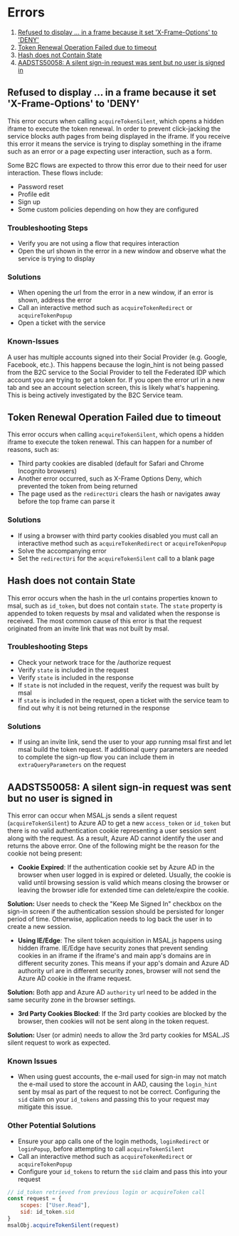 # Errors

1. [Refused to display ... in a frame because it set 'X-Frame-Options' to 'DENY'](#Refused-to-display-...-in-a-frame-because-it-set-'X-Frame-Options'-to-'DENY')
1. [Token Renewal Operation Failed due to timeout](#Token-Renewal-Operation-failed-due-to-timeout)
1. [Hash does not Contain State](#Hash-does-not-contain-state)
1. [AADSTS50058: A silent sign-in request was sent but no user is signed in](#AADSTS50058:-A-silent-sign-in-request-was-sent-but-no-user-is-signed-in)

## Refused to display ... in a frame because it set 'X-Frame-Options' to 'DENY'

This error occurs when calling `acquireTokenSilent`, which opens a hidden iframe to execute the token renewal. In order to prevent click-jacking the service blocks auth pages from being displayed in the iframe. If you receive this error it means the service is trying to display something in the iframe such as an error or a page expecting user interaction, such as a form.

Some B2C flows are expected to throw this error due to their need for user interaction. These flows include:

- Password reset
- Profile edit
- Sign up
- Some custom policies depending on how they are configured

### Troubleshooting Steps

- Verify you are not using a flow that requires interaction
- Open the url shown in the error in a new window and observe what the service is trying to display

### Solutions

- When opening the url from the error in a new window, if an error is shown, address the error
- Call an interactive method such as `acquireTokenRedirect` or `acquireTokenPopup`
- Open a ticket with the service

### Known-Issues

A user has multiple accounts signed into their Social Provider (e.g. Google, Facebook, etc.). This happens because the login_hint is not being passed from the B2C service to the Social Provider to tell the Federated IDP which account you are trying to get a token for. If you open the error url in a new tab and see an account selection screen, this is likely what's happening. This is being actively investigated by the B2C Service team.

## Token Renewal Operation Failed due to timeout

This error occurs when calling `acquireTokenSilent`, which opens a hidden iframe to execute the token renewal. This can happen for a number of reasons, such as:

- Third party cookies are disabled (default for Safari and Chrome Incognito browsers)
- Another error occurred, such as X-Frame Options Deny, which prevented the token from being returned
- The page used as the `redirectUri` clears the hash or navigates away before the top frame can parse it

### Solutions

- If using a browser with third party cookies disabled you must call an interactive method such as `acquireTokenRedirect` or `acquireTokenPopup`
- Solve the accompanying error
- Set the `redirectUri` for the `acquireTokenSilent` call to a blank page

## Hash does not contain State

This error occurs when the hash in the url contains properties known to msal, such as `id_token`, but does not contain `state`. The `state` property is appended to token requests by msal and validated when the response is received. The most common cause of this error is that the request originated from an invite link that was not built by msal.

### Troubleshooting Steps

- Check your network trace for the /authorize request
- Verify `state` is included in the request
- Verify `state` is included in the response
- If `state` is not included in the request, verify the request was built by msal
- If `state` is included in the request, open a ticket with the service team to find out why it is not being returned in the response

### Solutions

- If using an invite link, send the user to your app running msal first and let msal build the token request. If additional query parameters are needed to complete the sign-up flow you can include them in `extraQueryParameters` on the request

## AADSTS50058: A silent sign-in request was sent but no user is signed in

This error can occur when MSAL.js sends a silent request (`acquireTokenSilent`) to Azure AD to get a new `access_token` or `id_token` but there is no valid authentication cookie representing a user session sent along with the request. As a result, Azure AD cannot identify the user and returns the above error. One of the following might be the reason for the cookie not being present:

* **Cookie Expired**: If the authentication cookie set by Azure AD in the browser when user logged in is expired or deleted. Usually, the cookie is valid until browsing session is valid which means closing the browser or leaving the browser idle for extended time can delete/expire the cookie.  

**Solution:** User needs to check the "Keep Me Signed In" checkbox on the sign-in screen if the authentication session should be persisted for longer period of time. Otherwise, application needs to log back the user in to create a new session.

* **Using IE/Edge**: The silent token acquisition in MSAL.js happens using hidden iframe. IE/Edge have security zones that prevent sending cookies in an iframe if the iframe's and main app's domains are in different security zones. This means if your app's domain and Azure AD authority url are in different security zones, browser will not send the Azure AD cookie in the iframe request.
  
**Solution:** Both app and Azure AD `authority` url need to be added in the same security zone in the browser settings.

* **3rd Party Cookies Blocked**: If the 3rd party cookies are blocked by the browser, then cookies will not be sent along in the token request. 
 
**Solution:** User (or admin) needs to allow the 3rd party cookies for MSAL.JS silent request to work as expected.

### Known Issues

- When using guest accounts, the e-mail used for sign-in may not match the e-mail used to store the account in AAD, causing the `login_hint` sent by msal as part of the request to not be correct. Configuring the `sid` claim on your `id_tokens` and passing this to your request may mitigate this issue.

### Other Potential Solutions

- Ensure your app calls one of the login methods, `loginRedirect` or `loginPopup`, before attempting to call `acquireTokenSilent`
- Call an interactive method such as `acquireTokenRedirect` or `acquireTokenPopup`
- Configure your `id_tokens` to return the `sid` claim and pass this into your request 

```javascript
// id_token retrieved from previous login or acquireToken call
const request = {
    scopes: ["User.Read"],
    sid: id_token.sid
}
msalObj.acquireTokenSilent(request)
```
